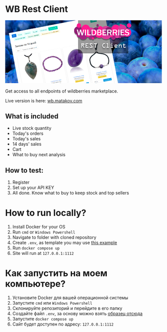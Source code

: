 # WB Rest Client
<img src=https://raw.githubusercontent.com/matacoder/matacoder/main/wb_rest.png>

Get access to all endpoints of wildberries marketplace.

Live version is here: [wb.matakov.com](https://wb.matakov.com)

## What is included

- Live stock quantity
- Today's orders
- Today's sales
- 14 days' sales
- Cart
- What to buy next analysis

## How to test:

1) Register
2) Set up your API KEY
3) All done. Know what to buy to keep stock and top sellers

# How to run locally?

1) Install Docker for your OS
2) Run `cmd` or `Windows Powershell`
3) Navigate to folder with cloned repository
4) Create `.env`, as template you may use [this example](https://github.com/matacoder/django-docker/blob/master/.env)
5) Run `docker compose up`
6) Site will run at `127.0.0.1:1112`


# Как запустить на моем компьютере?

1) Установите Docker для вашей операционной системы
2) Запустите `cmd` или `Windows Powershell`
3) Склонируйте репозиторий и перейдите в его папку
4) Создайте файл `.env`, за основу можно взять [образец отсюда](https://github.com/matacoder/django-docker/blob/master/.env)
5) Запустите `docker compose up`
6) Сайт будет доступен по адресу: `127.0.0.1:1112`
